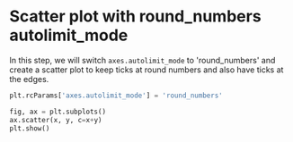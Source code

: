 # Scatter plot with round_numbers autolimit_mode

In this step, we will switch `axes.autolimit_mode` to 'round_numbers' and create a scatter plot to keep ticks at round numbers and also have ticks at the edges.

```python
plt.rcParams['axes.autolimit_mode'] = 'round_numbers'

fig, ax = plt.subplots()
ax.scatter(x, y, c=x+y)
plt.show()
```
